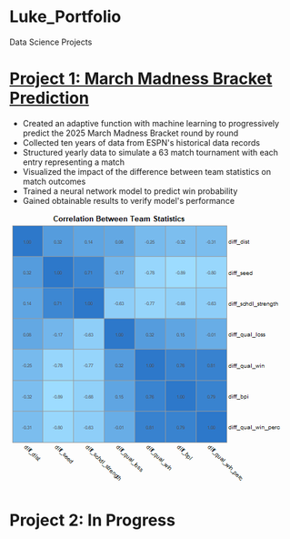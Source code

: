 # Luke_Portfolio
Data Science Projects

# [Project 1: March Madness Bracket Prediction](https://github.com/luke-as-11/march_madness_bracket_prediction)
- Created an adaptive function with machine learning to progressively predict the 2025 March Madness Bracket round by round
- Collected ten years of data from ESPN's historical data records
- Structured yearly data to simulate a 63 match tournament with each entry representing a match 
- Visualized the impact of the difference between team statistics on match outcomes
- Trained a neural network model to predict win probability
- Gained obtainable results to verify model's performance

![](/images/correlation_matrix.png)

# Project 2: In Progress
